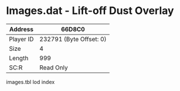 #  Images.dat - Lift-off Dust Overlay
Address   | 66D8C0
----------|-------------
Player ID | 232791 (Byte Offset: 0)
Size 	  | 4
Length 	  | 999
SC:R      | Read Only

images.tbl lod index
